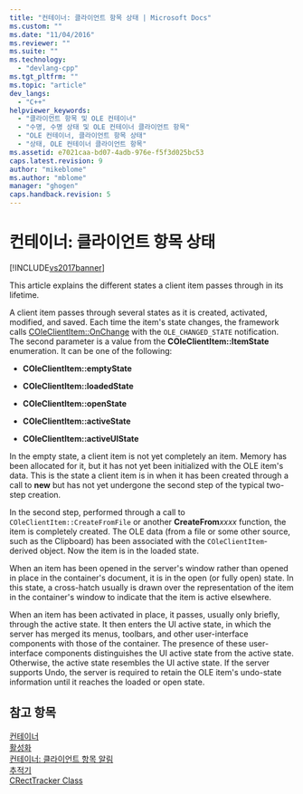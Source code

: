 ```yaml
---
title: "컨테이너: 클라이언트 항목 상태 | Microsoft Docs"
ms.custom: ""
ms.date: "11/04/2016"
ms.reviewer: ""
ms.suite: ""
ms.technology: 
  - "devlang-cpp"
ms.tgt_pltfrm: ""
ms.topic: "article"
dev_langs: 
  - "C++"
helpviewer_keywords: 
  - "클라이언트 항목 및 OLE 컨테이너"
  - "수명, 수명 상태 및 OLE 컨테이너 클라이언트 항목"
  - "OLE 컨테이너, 클라이언트 항목 상태"
  - "상태, OLE 컨테이너 클라이언트 항목"
ms.assetid: e7021caa-bd07-4adb-976e-f5f3d025bc53
caps.latest.revision: 9
author: "mikeblome"
ms.author: "mblome"
manager: "ghogen"
caps.handback.revision: 5
---
```

# 컨테이너: 클라이언트 항목 상태
[!INCLUDE[vs2017banner](../assembler/inline/includes/vs2017banner.md)]

This article explains the different states a client item passes through in its lifetime.  
  
 A client item passes through several states as it is created, activated, modified, and saved.  Each time the item's state changes, the framework calls [COleClientItem::OnChange](../Topic/COleClientItem::OnChange.md) with the `OLE_CHANGED_STATE` notification.  The second parameter is a value from the **COleClientItem::ItemState** enumeration.  It can be one of the following:  
  
-   **COleClientItem::emptyState**  
  
-   **COleClientItem::loadedState**  
  
-   **COleClientItem::openState**  
  
-   **COleClientItem::activeState**  
  
-   **COleClientItem::activeUIState**  
  
 In the empty state, a client item is not yet completely an item.  Memory has been allocated for it, but it has not yet been initialized with the OLE item's data.  This is the state a client item is in when it has been created through a call to **new** but has not yet undergone the second step of the typical two\-step creation.  
  
 In the second step, performed through a call to `COleClientItem::CreateFromFile` or another **CreateFrom***xxxx* function, the item is completely created.  The OLE data \(from a file or some other source, such as the Clipboard\) has been associated with the `COleClientItem`\-derived object.  Now the item is in the loaded state.  
  
 When an item has been opened in the server's window rather than opened in place in the container's document, it is in the open \(or fully open\) state.  In this state, a cross\-hatch usually is drawn over the representation of the item in the container's window to indicate that the item is active elsewhere.  
  
 When an item has been activated in place, it passes, usually only briefly, through the active state.  It then enters the UI active state, in which the server has merged its menus, toolbars, and other user\-interface components with those of the container.  The presence of these user\-interface components distinguishes the UI active state from the active state.  Otherwise, the active state resembles the UI active state.  If the server supports Undo, the server is required to retain the OLE item's undo\-state information until it reaches the loaded or open state.  
  
## 참고 항목  
 [컨테이너](../mfc/containers.md)   
 [활성화](../mfc/activation-cpp.md)   
 [컨테이너: 클라이언트 항목 알림](../mfc/containers-client-item-notifications.md)   
 [추적기](../mfc/trackers.md)   
 [CRectTracker Class](../mfc/reference/crecttracker-class.md)